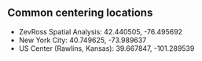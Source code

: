 ## Common centering locations

* ZevRoss Spatial Analysis: 42.440505, -76.495692
* New York City: 40.749625, -73.989637
* US Center (Rawlins, Kansas): 39.667847, -101.289539
